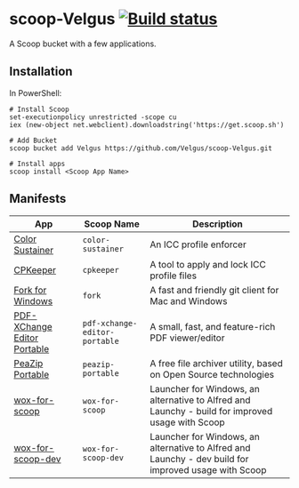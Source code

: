 
scoop-Velgus [![Build status](https://ci.appveyor.com/api/projects/status/ckomgtl07nog4wws?svg=true)](https://ci.appveyor.com/project/Velgus/scoop-velgus)
===

A Scoop bucket with a few applications.

Installation
--------

In PowerShell:
```
# Install Scoop
set-executionpolicy unrestricted -scope cu
iex (new-object net.webclient).downloadstring('https://get.scoop.sh')

# Add Bucket
scoop bucket add Velgus https://github.com/Velgus/scoop-Velgus.git

# Install apps
scoop install <Scoop App Name>
```

Manifests
------------

| App                                                                                                             | Scoop Name                    | Description                                                                                          |
|-----------------------------------------------------------------------------------------------------------------|-------------------------------|------------------------------------------------------------------------------------------------------|
| [Color Sustainer](https://www.guru3d.com/files-details/color-sustainer-download.html "Color Sustainer")         | `color-sustainer`             | An ICC profile enforcer                                                                              |
| [CPKeeper](http://goebish.free.fr/cpk "CPKeeper")                                                               | `cpkeeper`                    | A tool to apply and lock ICC profile files                                                           |
| [Fork for Windows](https://git-fork.com/windows "Fork for Windows")                                             | `fork`                        | A fast and friendly git client for Mac and Windows                                                   |
| [PDF-XChange Editor Portable](https://www.tracker-software.com/product/pdf-xchange-editor "PDF-XChange Editor") | `pdf-xchange-editor-portable` | A small, fast, and feature-rich PDF viewer/editor                                                    |
| [PeaZip Portable](https://www.peazip.org/ "PeaZip Portable")                                                    | `peazip-portable`             | A free file archiver utility, based on Open Source technologies                                      |
| [wox-for-scoop](https://github.com/Velgus/wox-for-scoop "wox-for-scoop")                                        | `wox-for-scoop`               | Launcher for Windows, an alternative to Alfred and Launchy - build for improved usage with Scoop     |
| [wox-for-scoop-dev](https://github.com/Velgus/wox-for-scoop "wox-for-scoop")                                    | `wox-for-scoop-dev`           | Launcher for Windows, an alternative to Alfred and Launchy - dev build for improved usage with Scoop |
